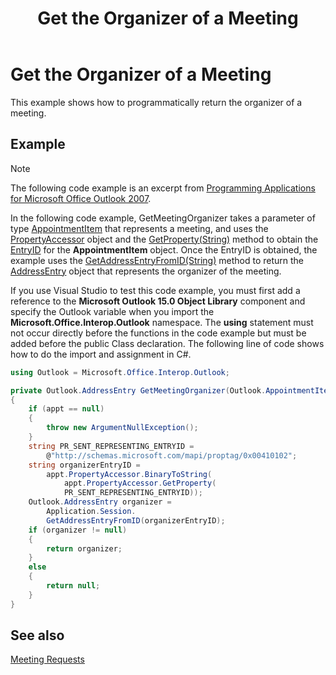 ﻿---
title: 'Get the Organizer of a Meeting'
TOCTitle: 'Get the Organizer of a Meeting'
ms:assetid: 6a33db84-573b-4d1b-a91a-903f30630ec9
ms:mtpsurl: https://msdn.microsoft.com/en-us/library/Ff184615(v=office.15)
ms:contentKeyID: 55119872
ms.date: 07/24/2014
mtps_version: v=office.15


---

# Get the Organizer of a Meeting

This example shows how to programmatically return the organizer of a meeting.

## Example

> [!NOTE] 
> The following code example is an excerpt from [Programming Applications for Microsoft Office Outlook 2007](https://www.amazon.com/gp/product/0735622493?ie=UTF8&tag=msmsdn-20&linkCode=as2&camp=1789&creative=9325&creativeASIN=0735622493).

In the following code example, GetMeetingOrganizer takes a parameter of type [AppointmentItem](https://msdn.microsoft.com/en-us/library/bb645611\(v=office.15\)) that represents a meeting, and uses the [PropertyAccessor](https://msdn.microsoft.com/en-us/library/bb646034\(v=office.15\)) object and the [GetProperty(String)](https://msdn.microsoft.com/en-us/library/bb645726\(v=office.15\)) method to obtain the [EntryID](https://msdn.microsoft.com/en-us/library/bb645980\(v=office.15\)) for the **AppointmentItem** object. Once the EntryID is obtained, the example uses the [GetAddressEntryFromID(String)](https://msdn.microsoft.com/en-us/library/ff185034\(v=office.15\)) method to return the [AddressEntry](https://msdn.microsoft.com/en-us/library/bb609728\(v=office.15\)) object that represents the organizer of the meeting.

If you use Visual Studio to test this code example, you must first add a reference to the **Microsoft Outlook 15.0 Object Library** component and specify the Outlook variable when you import the **Microsoft.Office.Interop.Outlook** namespace. The **using** statement must not occur directly before the functions in the code example but must be added before the public Class declaration. The following line of code shows how to do the import and assignment in C\#.

```csharp
using Outlook = Microsoft.Office.Interop.Outlook;
```

```csharp
private Outlook.AddressEntry GetMeetingOrganizer(Outlook.AppointmentItem appt)
{
    if (appt == null)
    {
        throw new ArgumentNullException();
    }
    string PR_SENT_REPRESENTING_ENTRYID =
        @"http://schemas.microsoft.com/mapi/proptag/0x00410102";
    string organizerEntryID =
        appt.PropertyAccessor.BinaryToString(
            appt.PropertyAccessor.GetProperty(
            PR_SENT_REPRESENTING_ENTRYID));
    Outlook.AddressEntry organizer =
        Application.Session.
        GetAddressEntryFromID(organizerEntryID);
    if (organizer != null)
    {
        return organizer; 
    }
    else
    {
        return null;
    }
}
```

## See also



[Meeting Requests](meeting-requests.md)

